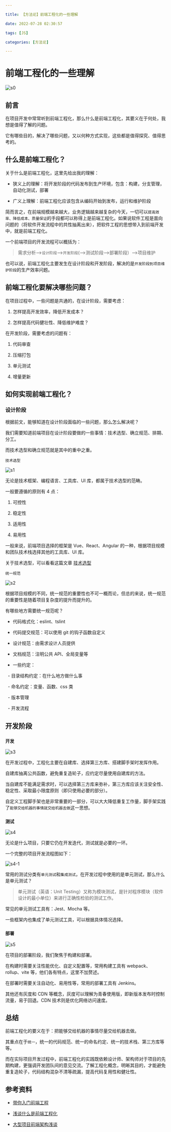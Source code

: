 ```yaml
---

title: 【方法论】前端工程化的一些理解

date: 2022-07-28 02:30:57

tags: [JS]

categories: [方法论]

---
```


# 前端工程化的一些理解

![s0](MethodologyFrontendEngineering/s0.png)

  

## 前言

在项目开发中常常听到前端工程化，那么什么是前端工程化，其要义在于何处，我想是值得了解的问题。

  

它有哪些目的，解决了哪些问题，又以何种方式实现，这些都是值得探究、值得思考的。

## 什么是前端工程化？

关于什么是前端工程化，这里先给出我的理解：

- 狭义上的理解：将开发阶段的代码发布到生产环境，包含：构建，分支管理，自动化测试，部署

- 广义上理解：前端工程化应该包含从编码开始到发布，运行和维护阶段

  

简而言之，在前端规模越来越大，业务逻辑越来越复杂的今天，一切可以`提高效率、降低成本、质量保证`的手段都可以称得上是前端工程化。如果说软件工程是面向问题的（将软件开发流程中的共性抽离出来），把软件工程的思想带入到前端开发中，就是前端工程化。

  

一个前端项目的开发流程可以概括为：

  

> 需求分析-->`设计阶段`-->`开发阶段`(-->测试阶段-->部署阶段）-->项目维护

  

也可以说，前端工程化主要发生在设计阶段和开发阶段，解决的是`开发阶段到项目维护阶段`的生产效率问题。

  

## 前端工程化要解决哪些问题？

在项目过程中，一些问题是共通的，在设计阶段，需要考虑：

1. 怎样提高开发效率，降低开发成本？

2. 怎样提高代码健壮性、降低维护难度？

  

在开发阶段，需要考虑的问题有：

1. 代码审查

2. 压缩打包

3. 单元测试

4. 增量更新

  

## 如何实现前端工程化？

  

### 设计阶段

根据前文，能够知道在设计阶段面临的一些问题，那么怎么解决呢？

  

我们需要知道前端项目在设计阶段要做的一些事情：技术选型、确立规范、排期、分工。

  

而技术选型和确立规范就是其中的重中之重。

  

`技术选型`

  

![s1](MethodologyFrontendEngineering/s1.png)

无论是技术框架、编程语言、工具库、UI 库，都属于技术选型的范畴。

  

一般要遵循的原则有 4 点：

1. 可控性

2. 稳定性

3. 适用性

4. 易用性

  

一般来说，前端项目选择的框架是 Vue、React、Angular 的一种，根据项目规模和团队技术栈选择其他的工具库、UI 库。

  

关于技术选型，可以看看这篇文章 [技术选型](https://zhuanlan.zhihu.com/p/346410244)

  

`统一规范`

  

![s2](MethodologyFrontendEngineering/s2.png)

  

根据项目规模的不同，统一规范的重要性也不可一概而论，但总的来说，统一规范的重要性是随着项目复杂度的提升而提升的。

  

有哪些地方需要统一规范呢？

  

- 代码格式化：eslint、tslint

- 代码提交规范：可以使用 git 的钩子函数自定义

- 设计规范：由需求设计人员提供

- 文档规范：注明公共 API、全局变量等

- 一些约定：

  - 目录结构约定：在什么地方做什么事

  - 命名约定：变量、函数、css 类

  - 版本管理

  - 开发流程

  

## 开发阶段

### `开发`

![s3](MethodologyFrontendEngineering/s3.png)

  

在开发过程中，工程化主要在自建库、选择第三方库、搭建脚手架时发挥作用。

  

自建库抽离公共函数，避免重复造轮子，应约定尽量使用自建库的方法。

  

当自建库不能满足需求时，可以选择第三方库来弥补，第三方库应该关注安全性、稳定性、采取最小限度原则（即只使用必要的部分）。

  

自定义工程脚手架也是非常重要的一部分，可以大大降低重复工作量，脚手架实践了`能够交给机器的事情就交给机器去做`这一思想。

  

### `测试`

![s4](MethodologyFrontendEngineering/s4.png)

  

无论是什么项目，只要它仍在开发迭代，测试就是必要的一环。

  

一个完整的项目开发流程图如下：

![s4-1](MethodologyFrontendEngineering/s4-1.png)

  

常用的测试分类有`单元测试`和`集成测试`，在开发过程中使用的是单元测试，那么什么是单元测试？

> 单元测试（英语：Unit Testing）又称为模块测试，是针对程序模块（软件设计的最小单位）来进行正确性检验的测试工作。

  

常见的单元测试工具有：Jest、Mocha 等。

  

一些框架内也集成了单元测试工具，可以根据具体情况选择。

  

### `部署`

![s5](MethodologyFrontendEngineering/s5.png)

  

在项目的部署阶段，我们聚焦于构建和部署。

  

在构建时需要关注性能优化、自定义配置等，常用构建工具有 webpack、rollup、vite 等，他们各有特点，这里不加赘述。

  

在部署时需要关注自动化、易用性等，常用的部署工具有 Jenkins。

  

其他还有灰度和 CDN 等概念，灰度可以理解为青春使用版，即新版本发布时控制流量，易于回退。CDN 技术则是优化网络访问速度。

  

## 总结

  

前端工程化的要义在于：把能够交给机器的事情尽量交给机器去做。

  

其重点在于`统一`，统一的代码规范、统一的命名约定、统一的技术栈、第三方库等等。

  

而在实际项目开发过程中，前端工程化的实践既依赖设计师、架构师对于项目的先期构建，更强调开发团队间的意见交流。了解工程化概念，明晰其目的，才能避免重复造轮子，代码结构混杂不清等疏漏，提高代码复用性和健壮性。

  

## 参考资料

- [带你入门前端工程](https://woai3c.gitee.io/introduction-to-front-end-engineering/#%E7%AE%80%E4%BB%8B)

- [浅谈什么是前端工程化 ](https://www.cnblogs.com/fsyz/p/8274727.html)

- [大型项目前端架构浅谈](https://juejin.cn/post/6844903853859536903)